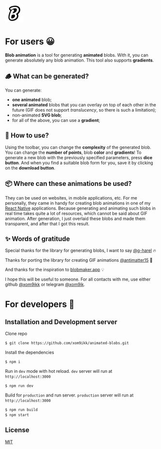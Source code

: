 # <a href='https://blobs.xom9ik.com'><img src='https://github.com/xom9ikk/animated-blobs/raw/master/public/icons/icon-512x512.png' height='60' alt='Blobs Logo' aria-label='blobs.xom9ik.com' /></a>

# For users 😀
**Blob animation** is a tool for generating **animated** blobs.
With it, you can generate absolutely any blob animation.
This tool also supports **gradients**.

## 🪵 What can be generated?
You can generate:
- **one animated** blob;
- **several animated** blobs that you can overlay on top of each other in the future (GIF does not support *translucency*, so there is such a limitation);
- non-animated **SVG blob**;
- for all of the above, you can use a **gradient**;

## 🚀 How to use?
Using the toolbar, you can change the **complexity** of the generated blob. 
You can change the **number of points**, blob **color** and **gradients**!
To generate a new blob with the previously specified parameters, press **dice button**.
And when you find a suitable blob form for you, save it by clicking on the **download button**.

## 📦 Where can these animations be used?
They can be used on websites, in mobile applications, etc. 
For me personally, they came in handy for creating blob animations in one of my [React Native](https://reactnative.dev/) applications.
Because generating and animating such blobs in real time takes quite a lot of resources, which cannot be said about GIF animation.
After generation, I just overlaid these blobs and made them transparent, and after that I got this result.

## ✨ Words of gratitude
Special thanks for the library for generating blobs, I want to say [@g-harel](https://github.com/g-harel/blobs) 🔥

Thanks for porting the library for creating GIF animations [@antimatter15](https://github.com/antimatter15/jsgif) 💪

And thanks for the inspiration to [blobmaker.app](https://www.blobmaker.app/) 💡

I hope this will be useful to someone. For all contacts with me, use either github [@xom9ikk](https://github.com/xom9ikk) or telegram [@xom9ik](https://t.me/xom9ik).

# For developers 🤔

## Installation and Development server

Clone repo
```bash
$ git clone https://github.com/xom9ikk/animated-blobs.git
```

Install the dependencies
```bash
$ npm i
```

Run in `dev` mode with hot reload. `dev` server will run at `http://localhost:3000`
```bash
$ npm run dev
```

Build for `production` and run server. `production` server will run at `http://localhost:3000`
```bash
$ npm run build
$ npm start
```

## License

[MIT](LICENSE.md)
